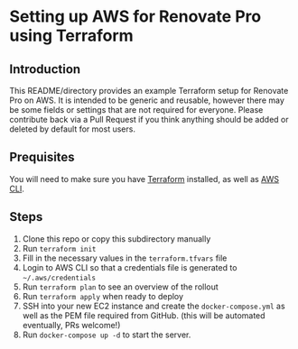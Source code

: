 # Setting up AWS for Renovate Pro using Terraform

## Introduction

This README/directory provides an example Terraform setup for Renovate Pro on AWS. It is intended to be generic and reusable, however there may be some fields or settings that are not required for everyone. Please contribute back via a Pull Request if you think anything should be added or deleted by default for most users.

## Prequisites

You will need to make sure you have [Terraform](https://www.terraform.io/downloads.html) installed, as well as [AWS CLI](https://aws.amazon.com/cli/).

## Steps

1. Clone this repo or copy this subdirectory manually
2. Run `terraform init`
3. Fill in the necessary values in the `terraform.tfvars` file
4. Login to AWS CLI so that a credentials file is generated to `~/.aws/credentials`
5. Run `terraform plan` to see an overview of the rollout
6. Run `terraform apply` when ready to deploy
7. SSH into your new EC2 instance and create the `docker-compose.yml` as well as the PEM file required from GitHub. (this will be automated eventually, PRs welcome!)
8. Run `docker-compose up -d` to start the server.
